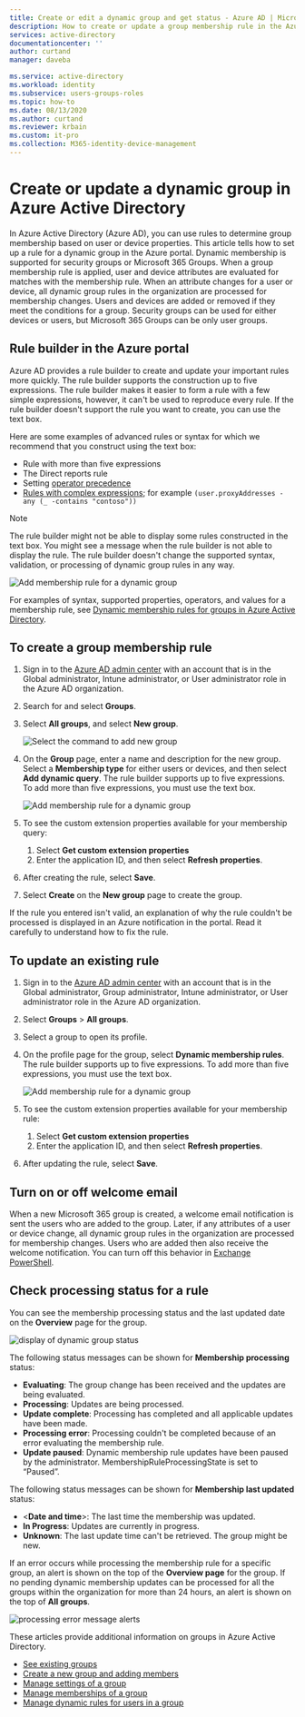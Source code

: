 ```yaml
---
title: Create or edit a dynamic group and get status - Azure AD | Microsoft Docs
description: How to create or update a group membership rule in the Azure portal, and check its processing status.
services: active-directory
documentationcenter: ''
author: curtand
manager: daveba

ms.service: active-directory
ms.workload: identity
ms.subservice: users-groups-roles
ms.topic: how-to
ms.date: 08/13/2020
ms.author: curtand
ms.reviewer: krbain
ms.custom: it-pro
ms.collection: M365-identity-device-management
---
```


# Create or update a dynamic group in Azure Active Directory

In Azure Active Directory (Azure AD), you can use rules to determine group membership based on user or device properties. This article tells how to set up a rule for a dynamic group in the Azure portal.
Dynamic membership is supported for security groups or Microsoft 365 Groups. When a group membership rule is applied, user and device attributes are evaluated for matches with the membership rule. When an attribute changes for a user or device, all dynamic group rules in the organization are processed for membership changes. Users and devices are added or removed if they meet the conditions for a group. Security groups can be used for either devices or users, but Microsoft 365 Groups can be only user groups.

## Rule builder in the Azure portal

Azure AD provides a rule builder to create and update your important rules more quickly. The rule builder supports the construction up to five expressions. The rule builder makes it easier to form a rule with a few simple expressions, however, it can't be used to reproduce every rule. If the rule builder doesn't support the rule you want to create, you can use the text box.

Here are some examples of advanced rules or syntax for which we recommend that you construct using the text box:

- Rule with more than five expressions
- The Direct reports rule
- Setting [operator precedence](groups-dynamic-membership.md#operator-precedence)
- [Rules with complex expressions](groups-dynamic-membership.md#rules-with-complex-expressions); for example `(user.proxyAddresses -any (_ -contains "contoso"))`

> [!NOTE]
> The rule builder might not be able to display some rules constructed in the text box. You might see a message when the rule builder is not able to display the rule. The rule builder doesn't change the supported syntax, validation, or processing of dynamic group rules in any way.

![Add membership rule for a dynamic group](./media/groups-create-rule/update-dynamic-group-rule.png)

For examples of syntax, supported properties, operators, and values for a membership rule, see [Dynamic membership rules for groups in Azure Active Directory](groups-dynamic-membership.md).

## To create a group membership rule

1. Sign in to the [Azure AD admin center](https://aad.portal.azure.com) with an account that is in the Global administrator, Intune administrator, or User administrator role in the Azure AD organization.
1. Search for and select **Groups**.
1. Select **All groups**, and select **New group**.

   ![Select the command to add new group](./media/groups-create-rule/create-new-group-azure-active-directory.png)

1. On the **Group** page, enter a name and description for the new group. Select a **Membership type** for either users or devices, and then select **Add dynamic query**. The rule builder supports up to five expressions. To add more than five expressions, you must use the text box.

   ![Add membership rule for a dynamic group](./media/groups-create-rule/add-dynamic-group-rule.png)

1. To see the custom extension properties available for your membership query:
   1. Select **Get custom extension properties**
   1. Enter the application ID, and then select **Refresh properties**.
1. After creating the rule, select **Save**.
1. Select **Create** on the **New group** page to create the group.

If the rule you entered isn't valid, an explanation of why the rule couldn't be processed is displayed in an Azure notification in the portal. Read it carefully to understand how to fix the rule.

## To update an existing rule

1. Sign in to the [Azure AD admin center](https://aad.portal.azure.com) with an account that is in the Global administrator, Group administrator, Intune administrator, or User administrator role in the Azure AD organization.
1. Select **Groups** > **All groups**.
1. Select a group to open its profile.
1. On the profile page for the group, select **Dynamic membership rules**. The rule builder supports up to five expressions. To add more than five expressions, you must use the text box.

   ![Add membership rule for a dynamic group](./media/groups-create-rule/update-dynamic-group-rule.png)

1. To see the custom extension properties available for your membership rule:
   1. Select **Get custom extension properties**
   1. Enter the application ID, and then select **Refresh properties**.
1. After updating the rule, select **Save**.

## Turn on or off welcome email

When a new Microsoft 365 group is created, a welcome email notification is sent the users who are added to the group. Later, if any attributes of a user or device change, all dynamic group rules in the organization are processed for membership changes. Users who are added then also receive the welcome notification. You can turn off this behavior in [Exchange PowerShell](https://docs.microsoft.com/powershell/module/exchange/users-and-groups/Set-UnifiedGroup?view=exchange-ps).

## Check processing status for a rule

You can see the membership processing status and the last updated date on the **Overview** page for the group.
  
  ![display of dynamic group status](./media/groups-create-rule/group-status.png)

The following status messages can be shown for **Membership processing** status:

- **Evaluating**:  The group change has been received and the updates are being evaluated.
- **Processing**: Updates are being processed.
- **Update complete**: Processing has completed and all applicable updates have been made.
- **Processing error**:  Processing couldn't be completed because of an error evaluating the membership rule.
- **Update paused**: Dynamic membership rule updates have been paused by the administrator. MembershipRuleProcessingState is set to “Paused”.

The following status messages can be shown for **Membership last updated** status:

- &lt;**Date and time**&gt;: The last time the membership was updated.
- **In Progress**: Updates are currently in progress.
- **Unknown**: The last update time can't be retrieved. The group might be new.

If an error occurs while processing the membership rule for a specific group, an alert is shown on the top of the **Overview page** for the group. If no pending dynamic membership updates can be processed for all the groups within the organization for more than 24 hours, an alert is shown on the top of **All groups**.

![processing error message alerts](./media/groups-create-rule/processing-error.png)

These articles provide additional information on groups in Azure Active Directory.

- [See existing groups](../fundamentals/active-directory-groups-view-azure-portal.md)
- [Create a new group and adding members](../fundamentals/active-directory-groups-create-azure-portal.md)
- [Manage settings of a group](../fundamentals/active-directory-groups-settings-azure-portal.md)
- [Manage memberships of a group](../fundamentals/active-directory-groups-membership-azure-portal.md)
- [Manage dynamic rules for users in a group](groups-dynamic-membership.md)
